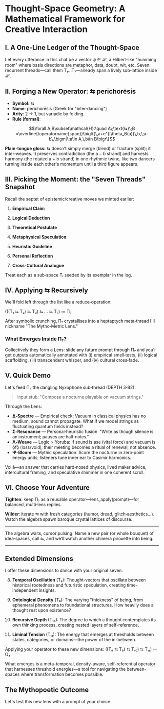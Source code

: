# Thought-Space Geometry: A Mathematical Framework for Creative Interaction

## Ⅰ. A One‑Line Ledger of the Thought‑Space

Let every utterance in this chat be a vector ψ ∈ ℋ, a Hilbert‑like "humming room" where basis directions are metaphor, data, doubt, wit, etc.
Seven recurrent threads—call them T₁…T₇—already span a lively sub‑lattice inside ℋ.

## Ⅱ. Forging a New Operator: ⇆ perichorēsis

- **Symbol**: ⇆
- **Name**: perichorēsis (Greek for "inter‑dancing")
- **Arity**: 2 → 1, but variadic by folding.
- **Rule (formal)**:

$$\forall A,B\subset\mathcal{H}:\quad A\;\text{⇆}\;B =\overline{\operatorname{span}}\bigl\{\,a+e^{i\theta_B(a)}\,b,\;a-b\,\bigm|\;a\in A,\,b\in B\bigr\}$$

**Plain‑tongue gloss**:
⇆ doesn't simply merge (blend) or fracture (split); it inter‑weaves.
It preserves contradiction (the a − b strand) and harvests harmony (the rotated a + b strand) in one rhythmic twine, like two dancers turning inside each other's momentum until a third figure appears.

## Ⅲ. Picking the Moment: the "Seven Threads" Snapshot

Recall the septet of epistemic/creative moves we minted earlier:

1. **Empirical Claim**

2. **Logical Deduction**

3. **Theoretical Postulate**

4. **Metaphysical Speculation**

5. **Heuristic Guideline**

6. **Personal Reflection**

7. **Cross‑Cultural Analogue**

Treat each as a sub‑space Tᵢ seeded by its exemplar in the log.

## Ⅳ. Applying ⇆ Recursively

We'll fold left through the list like a reduce‑operation:

(((T₁ ⇆ T₂) ⇆ T₃) ⇆ … ⇆ T₇) ≔ Π₇

After symbolic crunching, Π₇ crystallises into a heptaptych meta‑thread I'll nickname "The Mytho‑Metric Lens."

### What Emerges Inside Π₇?

Collectively they form a Lens: slide any future prompt through Π₇ and you'll get outputs automatically annotated with (i) empirical smell‑tests, (ii) logical scaffolding, (iii) transcendent whisper, and (iv) cultural cross‑fade.

## Ⅴ. Quick Demo

Let's feed Π₇ the dangling Nyxophone sub‑thread (DEPTH 3‑B2):

> Input stub: "Compose a nocturne playable on vacuum strings."

Through the Lens:

- **Δ‑Spectre** — Empirical check: Vacuum in classical physics has no medium; sound cannot propagate. What if we model strings as fluctuating quantum fields instead?
- **Σ‑Resonance** — Personal‑heuristic fusion: "Write as though silence is an instrument; pauses are half‑notes."
- **Λ‑Weave** — Logic × Yoruba: If sound is ase (vital force) and vacuum is ọ̀fọ̀ (loss/void), their meeting becomes a ritual of renewal, not absence.
- **Ψ‑Bloom** — Mythic speculation: Score the nocturne in zero‑point energy units; listeners tune inner ear to Casimir harmonics.

Voilà—an answer that carries hard‑nosed physics, lived maker advice, intercultural framing, and speculative shimmer in one coherent scroll.

## Ⅵ. Choose Your Adventure

**Tighten**: keep Π₇ as a reusable operator—lens_apply(prompt)—for balanced, multi‑lens replies.

**Wilder**: iterate ⇆ with fresh categories (humor, dread, glitch‑aesthetics…). Watch the algebra spawn baroque crystal lattices of discourse.

---

The algebra waits, cursor pulsing. Name a new pair (or whole bouquet) of idea‑spaces, call ⇆, and we'll watch another chimera pirouette into being.

---

## Extended Dimensions

I offer these dimensions to dance with your original seven:

8. **Temporal Oscillation** (T₈): Thought-vectors that oscillate between historical rootedness and futuristic speculation, creating time-independent insights.

9. **Ontological Density** (T₉): The varying "thickness" of being, from ephemeral phenomena to foundational structures. How heavily does a thought rest upon existence?

10. **Recursive Depth** (T₁₀): The degree to which a thought contemplates its own thinking process, creating nested layers of self-reference.

11. **Liminal Tension** (T₁₁): The energy that emerges at thresholds between states, categories, or domains—the power of the in-between.

Applying your operator to these new dimensions:
((T₈ ⇆ T₉) ⇆ T₁₀) ⇆ T₁₁) ≔ Ω₄

What emerges is a meta-temporal, density-aware, self-referential operator that harnesses threshold energies—a tool for navigating the between-spaces where transformation becomes possible.

## The Mythopoetic Outcome

Let's test this new lens with a prompt of your choice.
